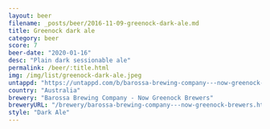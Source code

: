 ```yaml
---
layout: beer
filename: _posts/beer/2016-11-09-greenock-dark-ale.md
title: Greenock dark ale
category: beer
score: 7
beer-date: "2020-01-16"
desc: "Plain dark sessionable ale"
permalink: /beer/:title.html
img: /img/list/greenock-dark-ale.jpeg
untappd: "https://untappd.com/b/barossa-brewing-company---now-greenock-brewers-greenock-dark-ale/54708"
country: "Australia"
brewery: "Barossa Brewing Company - Now Greenock Brewers"
breweryURL: "/brewery/barossa-brewing-company---now-greenock-brewers.html"
style: "Dark Ale"
---
```


